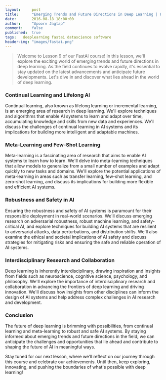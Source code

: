 ```yaml
---
layout:     post
title:      "Emerging Trends and Future Directions in Deep Learning | FastAI Lesson 9"
date:       2016-08-18 18:00:00
author:     "Apoorv Jagtap"
comment:	false
published:	true
tags:	deeplearning fastai datascience software
header-img: "images/fastai.png"
---
```


> Welcome to Lesson 9 of our FastAI course! In this lesson, we'll explore the exciting world of emerging trends and future directions in deep learning. As the field continues to evolve rapidly, it's essential to stay updated on the latest advancements and anticipate future developments. Let's dive in and discover what lies ahead in the world of deep learning.

### Continual Learning and Lifelong AI
Continual learning, also known as lifelong learning or incremental learning, is an emerging area of research in deep learning. We'll explore techniques and algorithms that enable AI systems to learn and adapt over time, accumulating knowledge and skills from new data and experiences. We'll discuss the challenges of continual learning in AI systems and its implications for building more intelligent and adaptable machines.

### Meta-Learning and Few-Shot Learning
Meta-learning is a fascinating area of research that aims to enable AI systems to learn how to learn. We'll delve into meta-learning techniques that allow models to generalize from a small number of examples and adapt quickly to new tasks and domains. We'll explore the potential applications of meta-learning in areas such as transfer learning, few-shot learning, and zero-shot learning, and discuss its implications for building more flexible and efficient AI systems.

### Robustness and Safety in AI
Ensuring the robustness and safety of AI systems is paramount for their responsible deployment in real-world scenarios. We'll discuss emerging research on adversarial robustness, robust machine learning, and safety-critical AI, and explore techniques for building AI systems that are resilient to adversarial attacks, data perturbations, and distribution shifts. We'll also examine the ethical and societal implications of AI safety and discuss strategies for mitigating risks and ensuring the safe and reliable operation of AI systems.

### Interdisciplinary Research and Collaboration
Deep learning is inherently interdisciplinary, drawing inspiration and insights from fields such as neuroscience, cognitive science, psychology, and philosophy. We'll explore the importance of interdisciplinary research and collaboration in advancing the frontiers of deep learning and driving innovation. We'll discuss how insights from other disciplines can inform the design of AI systems and help address complex challenges in AI research and development.

### Conclusion
The future of deep learning is brimming with possibilities, from continual learning and meta-learning to robust and safe AI systems. By staying informed about emerging trends and future directions in the field, we can anticipate the challenges and opportunities that lie ahead and contribute to shaping the future of AI in meaningful ways.

Stay tuned for our next lesson, where we'll reflect on our journey through this course and celebrate our achievements. Until then, keep exploring, innovating, and pushing the boundaries of what's possible with deep learning!
